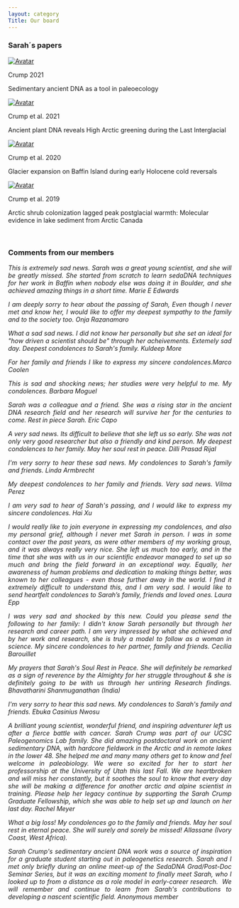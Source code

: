 ```yaml
---
layout: category
Title: Our board
---
```


<div class="section">
<h3 class="section-title underline">Sarah´s papers</h3>
</div>

<div class="avatar">

<div class ="member">
<div class="square"><a href="https://www.nature.com/articles/s43017-021-00158-8" target="_blank"><img src="{{ "/assets/crump_papers/crump2021b.jpg" | relative_url }}" alt="Avatar" /></a></div>
<p>Crump 2021</p>
<p>Sedimentary ancient DNA as a tool in paleoecology</p>
</div>

<div class ="member">
<div class="square"><a href="https://www.pnas.org/doi/abs/10.1073/pnas.2019069118" target="_blank"><img src="{{ "/assets/crump_papers/crump2021a.jpg" | relative_url }}" alt="Avatar" /></a></div>
<p>Crump et al. 2021</p>
<p>Ancient plant DNA reveals High Arctic greening during the Last Interglacial</p>
</div>

<div class ="member">
<div class="square"><a href="https://www.sciencedirect.com/science/article/abs/pii/S0277379120303814" target="_blank"><img src="{{ "/assets/crump_papers/crump2020.jpg" | relative_url }}" alt="Avatar" /></a></div>
<p>Crump et al. 2020</p>
<p>Glacier expansion on Baffin Island during early Holocene cold reversals</p>
</div>
  
<div class ="member">
<div class="square"><a href="https://onlinelibrary.wiley.com/doi/abs/10.1111/gcb.14836" target="_blank"><img src="{{ "/assets/crump_papers/crump2019.jpg" | relative_url }}" alt="Avatar" /></a></div>
<p>Crump et al. 2019</p>
<p>Arctic shrub colonization lagged peak postglacial warmth: Molecular evidence in lake sediment from Arctic Canada</p>
</div>
<br>  
</div>

<div class="intro">
<h3 class="section-title underline">Comments from our members</h3>
<p align="justify"> <i>This is extremely sad news. Sarah was a great young scientist, and she will be greatly missed. She started from scratch to learn sedaDNA techniques for her work in Baffin when nobody else was doing it in Boulder, and she achieved amazing things in a short time. Marie E Edwards</p>
<p align="justify"> <i>I am deeply sorry to hear about the passing of Sarah, Even though I never met and know her, I would like to offer my deepest sympathy to the family and to the society too.</i> Onja Razanamaro</p>
<p align="justify"> <i>What a sad sad news. I did not know her personally but she set an ideal for "how driven a scientist should be" through her acheivements. Extemely sad day. Deepest condolences to Sarah's family.</i> Kuldeep More</p>  
<p align="justify"> <i>For her family and friends I like to express my sincere condolences.</i>Marco Coolen </p>
<p align="justify"><i>This is sad and shocking news; her studies were very helpful to me. My condolences.</i> Barbara Moguel </p>
<p align="justify"><i>Sarah was a colleague and a friend. She was a rising star in the ancient DNA research field and her 
research will survive her for the centuries to come. Rest in piece Sarah.</i> Eric Capo </p>
<p align="justify"><i>A very sad news. Its difficult to believe that she left us so early. She was not only very good researcher but also a friendly and kind person. My deepest condolences to her family. May her soul rest in peace.</i> Dilli Prasad Rijal</p>  
<p align="justify"><i>I'm very sorry to hear these sad news. My condolences to Sarah's family and friends.</i> Linda Armbrecht</p>
<p align="justify"><i>My deepest condolences to her family and friends. Very sad news.</i> Vilma Perez</p> 
<p align="justify"><i>I am very sad to hear of Sarah's passing, and I would like to express my sincere condolences.</i> Hai Xu</p> 
<p align="justify"><i>I would really like to join everyone in expressing my condolences, and also my personal grief, although I never met Sarah in person. I was in some contact over the past years, as were other members of my working group, and it was always really very nice.
She left us much too early, and in the time that she was with us in our scientific endeavor managed to set up so much and bring the field forward in an exceptional way. Equally, her awareness of human problems and dedication to making things better, was known to her colleagues - even those further away in the world. I find it extremely difficult to understand this, and I am very sad. I would like to send heartfelt condolences to Sarah’s family, friends and loved ones.</i> Laura Epp</p> 
<p align="justify"><i>I was very sad and shocked by this new. Could you please send the following to her family: I didn't know Sarah personally but through her research and career path. I am very impressed by what she achieved and by her work and research, she is truly a model to follow as a woman in science. My sincere condolences to her partner, family and friends.</i> Cecilia Barouillet</p> 
<p align="justify"><i>My prayers that Sarah's Soul Rest in Peace. She will definitely be remarked as a sign of reverence by the Almighty for her struggle throughout & she is definitely going to be with us through her untiring Research findings.</i> Bhavatharini Shanmuganathan (India)</p> 
<p align="justify"><i>I'm very sorry to hear this sad news. My condolences to Sarah's family and
friends.</i> Ebuka Casinius Nwosu</p> 
<p align="justify"><i>A brilliant young scientist, wonderful friend, and inspiring adventurer left us after a fierce battle with cancer. Sarah Crump was part of our UCSC Paleogenomics Lab family. She did amazing postdoctoral work on ancient sedimentary DNA, with hardcore fieldwork in the Arctic and in remote lakes in the lower 48. She helped me and many many others get to know and feel welcome in paleobiology. We were so excited for her to start her professorship at the University of Utah this last Fall. We are heartbroken and will miss her constantly, but it soothes the soul to know that every day she will be making a difference for another arctic and alpine scientist in training. Please help her legacy continue by supporting the Sarah Crump Graduate Fellowship, which she was able to help set up and launch on her last day.</i> Rachel Meyer</p> 
<p align="justify"><i>What a big loss! My condolences go to the family and friends. May her soul rest in eternal peace. She will surely and sorely be missed!</i> Allassane (Ivory Coast, West Africa).</p> 
<p align="justify"><i>Sarah Crump's sedimentary ancient DNA work was a source of inspiration for a graduate student starting out in paleogenetics research.  Sarah and I met only briefly during an online meet-up of the SedaDNA Grad/Post-Doc Seminar Series, but it was an exciting moment to finally meet Sarah, who I looked up to from a distance as a role model in early-career research.  We will remember and continue to learn from Sarah's contributions to developing a nascent scientific field.</i> Anonymous member</p>   
  

